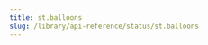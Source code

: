 ```yaml
---
title: st.balloons
slug: /library/api-reference/status/st.balloons
---
```


<Autofunction function="streamlit.balloons" />